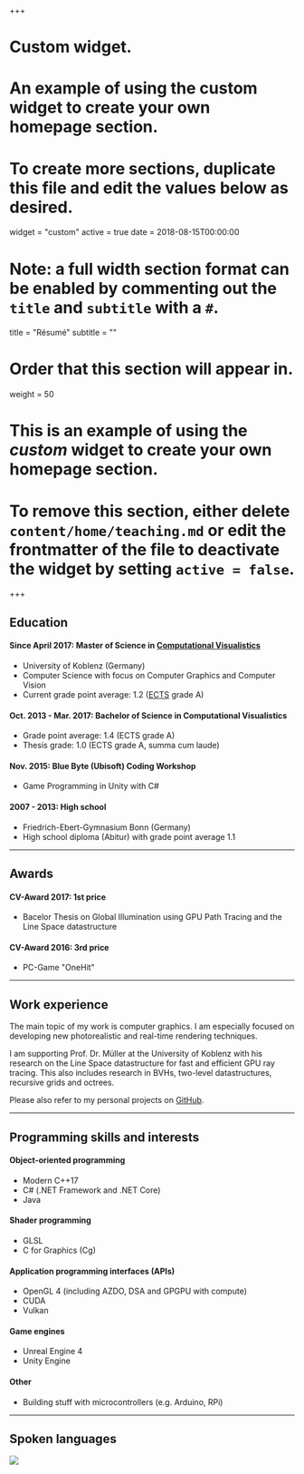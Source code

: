 +++
# Custom widget.
# An example of using the custom widget to create your own homepage section.
# To create more sections, duplicate this file and edit the values below as desired.
widget = "custom"
active = true
date = 2018-08-15T00:00:00

# Note: a full width section format can be enabled by commenting out the `title` and `subtitle` with a `#`.
title = "Résumé"
subtitle = ""

# Order that this section will appear in.
weight = 50

# This is an example of using the *custom* widget to create your own homepage section.

# To remove this section, either delete `content/home/teaching.md` or edit the frontmatter of the file to deactivate the widget by setting `active = false`.

+++

## Education
#### Since April 2017: Master of Science in [Computational Visualistics](https://www.uni-koblenz-landau.de/en/campus-koblenz/fb4/icv/)

- University of Koblenz (Germany)
- Computer Science with focus on Computer Graphics and Computer Vision
- Current grade point average: 1.2 ([ECTS](https://en.wikipedia.org/wiki/ECTS_grading_scale) grade A)

#### Oct. 2013 - Mar. 2017: Bachelor of Science in Computational Visualistics

- Grade point average: 1.4 (ECTS grade A)
- Thesis grade: 1.0 (ECTS grade A, summa cum laude)

#### Nov. 2015: Blue Byte (Ubisoft) Coding Workshop

- Game Programming in Unity with C#

#### 2007 - 2013: High school

- Friedrich-Ebert-Gymnasium Bonn (Germany)
- High school diploma (Abitur) with grade point average 1.1

___

## Awards

#### CV-Award 2017: 1st price

- Bacelor Thesis on Global Illumination using GPU Path Tracing and the Line Space datastructure

#### CV-Award 2016: 3rd price

- PC-Game "OneHit"

___

## Work experience

The main topic of my work is computer graphics. I am especially focused on developing new photorealistic and real-time rendering techniques.

I am supporting Prof. Dr. Müller at the University of Koblenz with his research on the Line Space datastructure for fast and efficient GPU ray tracing. 
This also includes research in BVHs, two-level datastructures, recursive grids and octrees.

Please also refer to my personal projects on [GitHub](https://github.com/f-schroeder).

___

## Programming skills and interests

#### Object-oriented programming

- Modern C++17
- C# (.NET Framework and .NET Core)
- Java

#### Shader programming

- GLSL
- C for Graphics (Cg)

#### Application programming interfaces (APIs)

- OpenGL 4 (including AZDO, DSA and GPGPU with compute)
- CUDA
- Vulkan

#### Game engines

- Unreal Engine 4
- Unity Engine

#### Other

- Building stuff with microcontrollers (e.g. Arduino, RPi)

___

## Spoken languages

![](img/languages.png)
